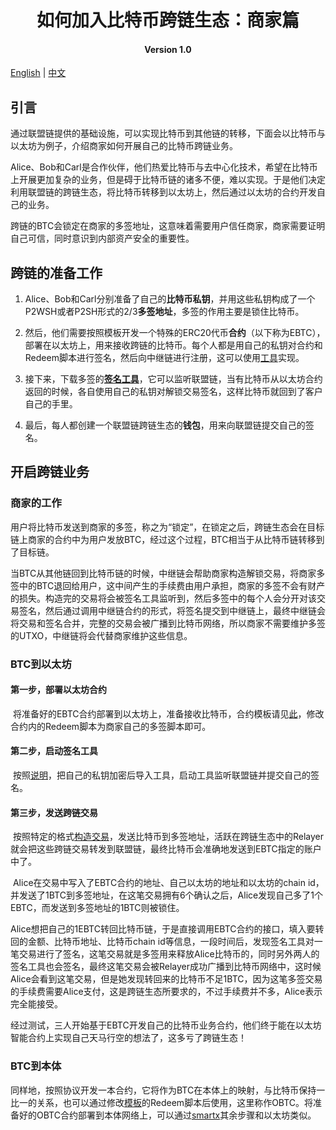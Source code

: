 <h1 align="center">如何加入比特币跨链生态：商家篇</h1>
<h4 align="center">Version 1.0 </h4>

[English](https://github.com/ontio/cross-chain/blob/master/btc/How_to_Join_the_Bitcoin_Cross-Chain_Ecosystem-Merchant_Guide.md) | [中文](https://github.com/ontio/cross-chain/blob/master/btc/How_to_Join_the_Bitcoin_Cross-Chain_Ecosystem-Merchant_Guide_CN.md)

## 引言

​	通过联盟链提供的基础设施，可以实现比特币到其他链的转移，下面会以比特币与以太坊为例子，介绍商家如何开展自己的比特币跨链业务。

​	Alice、Bob和Carl是合作伙伴，他们热爱比特币与去中心化技术，希望在比特币上开展更加复杂的业务，但是碍于比特币链的诸多不便，难以实现。于是他们决定利用联盟链的跨链生态，将比特币转移到以太坊上，然后通过以太坊的合约开发自己的业务。

​	跨链的BTC会锁定在商家的多签地址，这意味着需要用户信任商家，商家需要证明自己可信，同时意识到内部资产安全的重要性。

## 跨链的准备工作

1. Alice、Bob和Carl分别准备了自己的**比特币私钥**，并用这些私钥构成了一个P2WSH或者P2SH形式的2/3**多签地址**，多签的作用主要是锁住比特币。

2. 然后，他们需要按照模板开发一个特殊的ERC20代币**合约**（以下称为EBTC），部署在以太坊上，用来接收跨链的比特币。每个人都是用自己的私钥对合约和Redeem脚本进行签名，然后向中继链进行注册，这可以使用[工具](https://github.com/ontio/cross-chain/blob/master/btc/cross-chain_transaction_construction_tool_user_manual.md)实现。

3. 接下来，下载多签的[**签名工具**](https://github.com/ontio/cross-chain/blob/master/btc/redeem_tool_guide.md)，它可以监听联盟链，当有比特币从以太坊合约返回的时候，各自使用自己的私钥对解锁交易签名，这样比特币就回到了客户自己的手里。

4. 最后，每人都创建一个联盟链跨链生态的**钱包**，用来向联盟链提交自己的签名。

## 开启跨链业务

### 商家的工作

​	用户将比特币发送到商家的多签，称之为“锁定”，在锁定之后，跨链生态会在目标链上商家的合约中为用户发放BTC，经过这个过程，BTC相当于从比特币链转移到了目标链。

​	当BTC从其他链回到比特币链的时候，中继链会帮助商家构造解锁交易，将商家多签中的BTC退回给用户，这中间产生的手续费由用户承担，商家的多签不会有财产的损失。构造完的交易将会被签名工具监听到，然后多签中的每个人会分开对该交易签名，然后通过调用中继链合约的形式，将签名提交到中继链上，最终中继链会将交易和签名合并，完整的交易会被广播到比特币网络，所以商家不需要维护多签的UTXO，中继链将会代替商家维护这些信息。

### BTC到以太坊

#### 第一步，部署以太坊合约

​	将准备好的EBTC合约部署到以太坊上，准备接收比特币，合约模板请见[此]()，修改合约内的Redeem脚本为商家自己的多签脚本即可。

#### 第二步，启动签名工具

​	按照[说明](https://github.com/zouxyan/cross-chain/blob/master/btc/redeem_tool_guide.md)，把自己的私钥加密后导入工具，启动工具监听联盟链并提交自己的签名。

#### 第三步，发送跨链交易

​	按照特定的格式[构造交易](https://github.com/ontio/cross-chain/blob/master/btc/cross-chain_transaction_construction_tool_user_manual.md)，发送比特币到多签地址，活跃在跨链生态中的Relayer就会把这些跨链交易转发到联盟链，最终比特币会准确地发送到EBTC指定的账户中了。

​	Alice在交易中写入了EBTC合约的地址、自己以太坊的地址和以太坊的chain id，并发送了1BTC到多签地址，在这笔交易拥有6个确认之后，Alice发现自己多了1个EBTC，而发送到多签地址的1BTC则被锁住。

​	Alice想把自己的1EBTC转回比特币链，于是直接调用EBTC合约的接口，填入要转回的金额、比特币地址、比特币chain id等信息，一段时间后，发现签名工具对一笔交易进行了签名，这笔交易就是多签用来释放Alice比特币的，同时另外两人的签名工具也会签名，最终这笔交易会被Relayer成功广播到比特币网络中，这时候Alice会看到这笔交易，但是她发现转回来的比特币不足1BTC，因为这笔多签交易的手续费需要Alice支付，这是跨链生态所要求的，不过手续费并不多，Alice表示完全能接受。

​	经过测试，三人开始基于EBTC开发自己的比特币业务合约，他们终于能在以太坊智能合约上实现自己天马行空的想法了，这多亏了跨链生态！

### BTC到本体

​	同样地，按照协议开发一本合约，它将作为BTC在本体上的映射，与比特币保持一比一的关系，也可以通过修改[模板]()的Redeem脚本后使用，这里称作OBTC。将准备好的OBTC合约部署到本体网络上，可以通过[smartx](https://smartx.ont.io/)其余步骤和以太坊类似。
